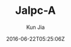 ---
title: "Jalpc-A"
github: https://github.com/Jack614/Jalpc-A
demo: http://ww7.jack003.com/
author: Kun Jia

ssg:
  - Jekyll
cms:
  - No Cms
date: 2016-06-22T05:25:06Z
github_branch: gh-pages
---